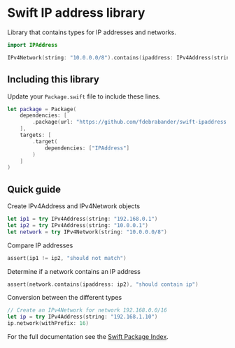 # Swift IP address library
Library that contains types for IP addresses and networks.

```swift
import IPAddress

IPv4Network(string: "10.0.0.0/8").contains(ipaddress: IPv4Address(string: "10.1.0.1")
```

## Including this library
Update your `Package.swift` file to include these lines.

```swift
let package = Package(
    dependencies: [
        .package(url: "https://github.com/fdebrabander/swift-ipaddress.git", from: "0.0.1"),
    ],
    targets: [
        .target(
            dependencies: ["IPAddress"]
        )
    ]
)
```

## Quick guide
Create IPv4Address and IPv4Network objects

```swift
let ip1 = try IPv4Address(string: "192.168.0.1")
let ip2 = try IPv4Address(string: "10.0.0.1")
let network = try IPv4Network(string: "10.0.0.0/8")
```

Compare IP addresses

```swift
assert(ip1 != ip2, "should not match")
```

Determine if a network contains an IP address

```swift
assert(network.contains(ipaddress: ip2), "should contain ip")
```

Conversion between the different types

```swift
// Create an IPv4Network for network 192.168.0.0/16
let ip = try IPv4Address(string: "192.168.1.10")
ip.network(withPrefix: 16)
```

For the full documentation see the [Swift Package Index](https://swiftpackageindex.com/fdebrabander/swift-ipaddress/main/documentation/ipaddress).
